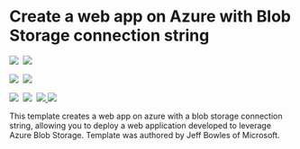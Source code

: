 # Create a web app on Azure with Blob Storage connection string 

<IMG SRC="https://azbotstorage.blob.core.windows.net/badges/201-web-app-blob-connection/PublicLastTestDate.svg" />&nbsp;
<IMG SRC="https://azbotstorage.blob.core.windows.net/badges/201-web-app-blob-connection/PublicDeployment.svg" />&nbsp;

<IMG SRC="https://azbotstorage.blob.core.windows.net/badges/201-web-app-blob-connection/FairfaxLastTestDate.svg" />&nbsp;
<IMG SRC="https://azbotstorage.blob.core.windows.net/badges/201-web-app-blob-connection/FairfaxDeployment.svg" />&nbsp;

<IMG SRC="https://azbotstorage.blob.core.windows.net/badges/201-web-app-blob-connection/BestPracticeResult.svg" />&nbsp;
<IMG SRC="https://azbotstorage.blob.core.windows.net/badges/201-web-app-blob-connection/CredScanResult.svg" />&nbsp;
<a href="https://portal.azure.com/#create/Microsoft.Template/uri/https%3A%2F%2Fraw.githubusercontent.com%2FAzure%2Fazure-quickstart-templates%2Fmaster%2F201-web-app-blob-connection%2Fazuredeploy.json" target="_blank">
    <img src="http://azuredeploy.net/deploybutton.png"/>
</a>
<a href="http://armviz.io/#/?load=https%3A%2F%2Fraw.githubusercontent.com%2FAzure%2Fazure-quickstart-templates%2Fmaster%2F201-web-app-blob-connection%2Fazuredeploy.json" target="_blank">
    <img src="http://armviz.io/visualizebutton.png"/>
</a>

This template creates a web app on azure with a blob storage connection string, allowing you to deploy a web application developed to leverage Azure Blob Storage. Template was authored by Jeff Bowles of Microsoft. 
